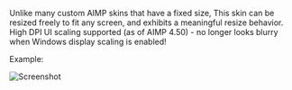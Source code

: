 Unlike many custom AIMP skins that have a fixed size, This skin can be resized freely to fit any screen, and exhibits a meaningful resize behavior.
High DPI UI scaling supported (as of AIMP 4.50) - no longer looks blurry when Windows display scaling is enabled!

Example:

![Screenshot](https://i.imgur.com/SbMu6Of.png)
